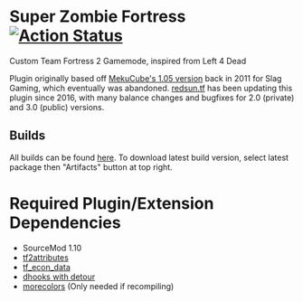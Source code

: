 # Super Zombie Fortress [![Action Status](https://github.com/redsunservers/SuperZombieFortress/workflows/Package/badge.svg)](https://github.com/redsunservers/SuperZombieFortress/actions?query=branch%3Amaster)

Custom Team Fortress 2 Gamemode, inspired from Left 4 Dead

Plugin originally based off [MekuCube's 1.05 version](https://forums.alliedmods.net/showthread.php?p=1467101) back in 2011 for Slag Gaming, which eventually was abandoned.
[redsun.tf](https://redsun.tf/) has been updating this plugin since 2016, with many balance changes and bugfixes for 2.0 (private) and 3.0 (public) versions.

## Builds
All builds can be found [here](https://github.com/redsunservers/SuperZombieFortress/actions?query=workflow%3APackage+branch%3Amaster).
To download latest build version, select latest package then "Artifacts" button at top right.

# Required Plugin/Extension Dependencies
- SourceMod 1.10
- [tf2attributes](https://forums.alliedmods.net/showthread.php?t=210221)
- [tf_econ_data](https://forums.alliedmods.net/showthread.php?t=315011)
- [dhooks with detour](https://forums.alliedmods.net/showpost.php?p=2588686&postcount=589)
- [morecolors](https://forums.alliedmods.net/showthread.php?t=185016) (Only needed if recompiling)